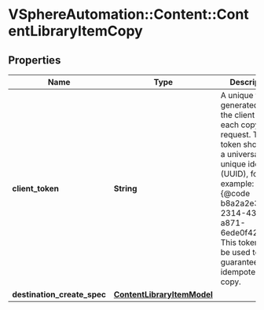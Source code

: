 # VSphereAutomation::Content::ContentLibraryItemCopy

## Properties
Name | Type | Description | Notes
------------ | ------------- | ------------- | -------------
**client_token** | **String** | A unique token generated on the client for each copy request. The token should be a universally unique identifier (UUID), for example: {@code b8a2a2e3-2314-43cd-a871-6ede0f429751}. This token can be used to guarantee idempotent copy. | [optional] 
**destination_create_spec** | [**ContentLibraryItemModel**](ContentLibraryItemModel.md) |  | 


